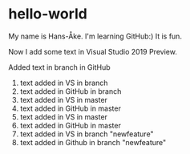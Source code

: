 # hello-world

My name is Hans-Åke. I'm learning GitHub:)
It is fun.

Now I add some text in Visual Studio 2019 Preview.

Added text in branch in GitHub

1. text added in VS in branch
2. text added in GitHub in branch
3. text added in VS in master
4. text added in GitHub in master
5. text added in VS in master
6. text added in GitHub in master
7. text added in VS in branch "newfeature"
8. text added in Github in branch "newfeature"
